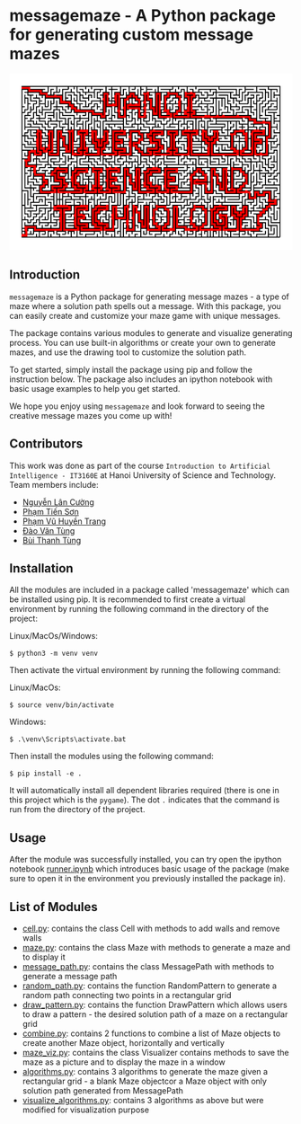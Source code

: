 # messagemaze - A Python package for generating custom message mazes

![Message maze](fungame_solution.png)

## Introduction

`messagemaze` is a Python package for generating message mazes - a type of maze where a solution path spells out a message. With this package, you can easily create and customize your maze game with unique messages.

The package contains various modules to generate and visualize generating process. You can use built-in algorithms or create your own to generate mazes, and use the drawing tool to customize the solution path.

To get started, simply install the package using pip and follow the instruction below. The package also includes an ipython notebook with basic usage examples to help you get started.

We hope you enjoy using `messagemaze` and look forward to seeing the creative message mazes you come up with!

## Contributors

This work was done as part of the course `Introduction to Artificial Intelligence - IT3160E` at Hanoi University of Science and Technology. Team members include:

- [Nguyễn Lân Cường](https://github.com/cuonglannguyen)
- [Phạm Tiến Sơn](https://github.com/phamson02)
- [Phạm Vũ Huyền Trang](https://github.com/PhamVuHuyenTrang)
- [Đào Văn Tùng](https://github.com/tungbinhthuong)
- [Bùi Thanh Tùng](https://github.com/TungTBui)

## Installation

All the modules are included in a package called 'messagemaze' which can be installed using pip.
It is recommended to first create a virtual environment by running the following command in
the directory of the project:

Linux/MacOs/Windows:

```
$ python3 -m venv venv
```

Then activate the virtual environment by running the following command:

Linux/MacOs:

```
$ source venv/bin/activate
```

Windows:

```
$ .\venv\Scripts\activate.bat
```

Then install the modules using the following command:

```
$ pip install -e .
```

It will automatically install all dependent libraries required (there is one in this project which is the `pygame`). The dot `.` indicates that the command is run from the directory of the project.

## Usage

After the module was successfully installed, you can try open the ipython notebook [runner.ipynb](runner.ipynb) which introduces basic usage of the package (make sure to open it in the environment you previously installed the package in).

## List of Modules

- [cell.py](src/messagemaze/cell.py): contains the class Cell with methods to add walls and remove walls
- [maze.py](src/messagemaze/maze.py): contains the class Maze with methods to generate a maze and to display it
- [message_path.py](src/messagemaze/message_path.py): contains the class MessagePath with methods to generate a message path
- [random_path.py](src/messagemaze/random_path.py): contains the function RandomPattern to generate a random path connecting two points in a rectangular grid
- [draw_pattern.py](src/messagemaze/draw_pattern.py): contains the function DrawPattern which allows users to draw a pattern - the desired solution path of a maze on a rectangular grid
- [combine.py](src/messagemaze/combine.py): contains 2 functions to combine a list of Maze objects to create another Maze object,
  horizontally and vertically
- [maze_viz.py](src/messagemaze/maze_viz.py): contains the class Visualizer contains methods to save the maze as
  a picture and to display the maze in a window
- [algorithms.py](src/messagemaze/algorithms.py): contains 3 algorithms to generate the maze given a rectangular grid - a blank Maze objectcor a Maze object with only solution path generated from MessagePath
- [visualize_algorithms.py](src/messagemaze/visualize_algorithms.py): contains 3 algorithms as above but were modified for visualization purpose
